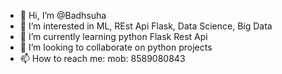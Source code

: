 - 👋 Hi, I’m @Badhsuha
- 👀 I’m interested in ML, REst Api Flask, Data Science, Big Data
- 🌱 I’m currently learning python Flask Rest Api
- 💞️ I’m looking to collaborate on python projects
- 📫 How to reach me: mob: 8589080843

<!---
Badhsuha/Badhsuha is a ✨ special ✨ repository because its `README.md` (this file) appears on your GitHub profile.
You can click the Preview link to take a look at your changes.
--->
